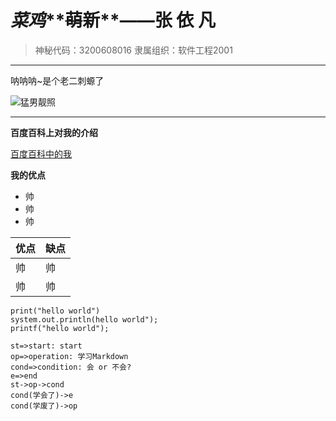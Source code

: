 # *菜鸡***~~萌~~新**——**张 依 凡**

>神秘代码：3200608016
>隶属组织：软件工程2001

---

呐呐呐~是个老二刺螈了

![猛男靓照](https://ss0.bdstatic.com/70cFuHSh_Q1YnxGkpoWK1HF6hhy/it/u=1354954059,3313829525&fm=26&gp=0.jpg)

---

**百度百科上对我的介绍**

[百度百科中的我](https://baike.baidu.com/item/%E5%90%B4%E5%BD%A6%E7%A5%96/182990?fr=aladdin)

**我的优点**

+ 帅
+ 帅
+ 帅

|  优点   | 缺点  |
|  ----  | ----  |
| 帅  | 帅 |
| 帅  | 帅 |

```
print("hello world")
system.out.println(hello world");
printf("hello world");
```

```flow
st=>start: start
op=>operation: 学习Markdown
cond=>condition: 会 or 不会?
e=>end
st->op->cond
cond(学会了)->e
cond(学废了)->op
```

